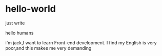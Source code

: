 # hello-world
just write

hello humans

i'm jack,I want to learn Front-end development.
I find my English is very poor,and this makes me very demanding
